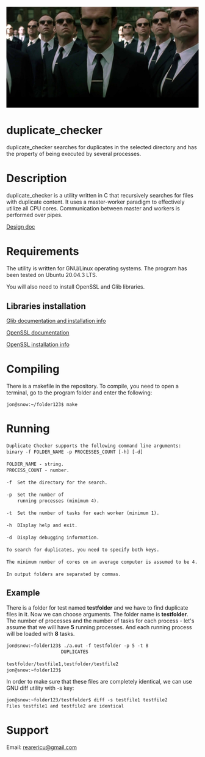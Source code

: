 ![Smith](smith123.jpg)

# __duplicate_checker__

duplicate_checker searches for duplicates in the selected directory and has the property of being executed by several processes.

Description
===========
duplicate_checker is a utility written in C that recursively searches for files with duplicate content. It uses a master-worker paradigm to effectively utilize all CPU cores. Communication between master and workers is performed over pipes.

[Design doc](http://shorturl.at/bsAGR)

Requirements
===========
The utility is written for GNU/Linux operating systems. The program has been tested on Ubuntu 20.04.3 LTS.

You will also need to install OpenSSL and Glib libraries. 

Libraries installation
-----------

[Glib documentation and installation info](https://docs.gtk.org/glib/)

[OpenSSL documentation](https://www.openssl.org/)

[OpenSSL installation info](https://help.dreamhost.com/hc/en-us/articles/360001435926-Installing-OpenSSL-locally-under-your-username)

Compiling
===========
There is a makefile in the repository. To compile, you need to open a terminal, go to the program folder and enter the following:
```
jon@snow:~/folder123$ make
```

Running
===========
```
Duplicate Checker supports the following command line arguments:
binary -f FOLDER_NAME -p PROCESSES_COUNT [-h] [-d]

FOLDER_NAME - string. 
PROCESS_COUNT - number.

-f	Set the directory for the search. 

-p	Set the number of 
	running processes (minimum 4).

-t	Set the number of tasks for each worker (minimum 1).

-h	DIsplay help and exit.

-d	Display debugging information.

To search for duplicates, you need to specify both keys.

The minimum number of cores on an average computer is assumed to be 4.

In output folders are separated by commas.
```

Example
-----------
There is a folder for test named __testfolder__ and we have to find duplicate files in it. Now we can choose arguments. The folder name is __testfolder__. The number of processes and the number of tasks for each process - let's assume that we will have __5__ running processes. And each running process will be loaded with __8__ tasks.

```
jon@snow:~folder123$ ./a.out -f testfolder -p 5 -t 8
                    DUPLICATES

testfolder/testfile1,testfolder/testfile2
jon@snow:~folder123$
```

In order to make sure that these files are completely identical, we can use GNU diff utility with -s key:

```
jon@snow:~folder123/testfolder$ diff -s testfile1 testfile2
Files testfile1 and testfile2 are identical
```

Support
===========
Email: rearericu@gmail.com